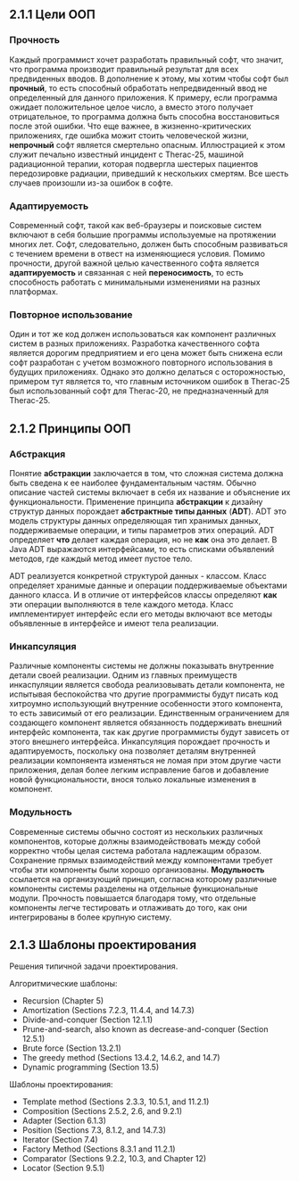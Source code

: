 2.1.1 Цели ООП
--------------

### Прочность

Каждый программист хочет разработать правильный софт, что значит, что программа производит правильный
результат для всех предвиденных вводов. В дополнение к этому, мы хотим чтобы софт был __прочный__, то есть
способный обработать непредвиденный ввод не определенный для данного приложения. К примеру, если 
программа ожидает положительное целое число, а вместо этого получает отрицательное, то программа
должна быть способна восстановиться после этой ошибки. Что еще важнее, в жизненно-критических приложениях,
где ошибка можит стоить человеческой жизни, __непрочный__ софт является смертельно опасным. Иллюстрацией
к этом служит печально известный инцидент с Therac-25, машиной радиационной терапии, которая подвергла
шестерых пациентов передозировке радиации, приведший к нескольких смертям. Все шесть случаев произошли
из-за ошибок в софте.  

### Адаптируемость

Современный софт, такой как веб-браузеры и поисковые систем включают в себя большие программы используемые
на протяжении многих лет. Софт, следовательно, должен быть способным развиваться с течением времени
в отвест на изменяющиеся условия. Помимо прочности, другой важной целью качественного софта является 
__адаптируемость__ и связанная с ней __переносимость__, то есть способность работать с минимальными 
изменениями на разных платформах.

### Повторное использование

Один и тот же код должен использоваться как компонент различных систем в разных приложениях. 
Разработка качественного софта является дорогим предприятием и его цена может быть снижена если
софт разработан с учетом возможного повторного использования в будущих приложениях. 
Однако это должно делаться с осторожностью, примером тут является то, что главным источником ошибок
в Therac-25 был использованный софт для Therac-20, не предназначенный для Therac-25.


2.1.2 Принципы ООП
------------------

### Абстракция

Понятие __абстракции__ заключается в том, что сложная система должна быть сведена к ее наиболее
фундаментальным частям. Обычно описание частей системы включает в себя их название и объяснение 
их функциональности. Применение принципа __абстракции__ к дизайну структур данных порождает 
__абстрактные типы данных__ (__ADT__). ADT это модель структуры данных определяющая тип хранимых данных,
поддерживаемые операции, и типы параметров этих операций. ADT определяет __что__ делает каждая операция,
но не __как__ она это делает. В Java ADT выражаются интерфейсами, то есть списками объявлений методов, 
где каждый метод имеет пустое тело.

ADT реализуется конкретной структурой данных - классом. Класс определяет хранимые данные и операции
поддерживаемые объектами данного класса. И в отличие от интерфейсов классы определяют __как__ эти
операции выполняются в теле каждого метода. Класс имплементирует интерфейс если его методы включают
все методы объявленные в интерфейсе и имеют тела реализации.

### Инкапсуляция

Различные компоненты системы не должны показывать внутренние детали своей реализации. Одним из главных
преимуществ инкаспуляции является свобода реализовывать детали компонента, не испытывая беспокойства 
что другие программисты будут писать код хитроумно использующий внутренние особенности этого компонента, 
то есть зависимый от его реализации. Единственным ограничением для создающего компонент является 
обязанность поддерживать внешний интерфейс компонента, так как другие программисты будут зависеть
от этого внешнего интерфейса. Инкапсуляция порождает прочность и адаптируемость, поскольку она позволяет
деталям внутренней реализации компоняента изменяться не ломая при этом другие части приложения,
делая более легким исправление багов и добавление новой функциональности, внося только локальные
изменения в компонент.

### Модульность

Современные системы обычно состоят из нескольких различных компонентов, которые должны взаимодействовать
между собой корректно чтобы целая система работала надлежащим образом. Сохранение прямых взаимодействий
между компонентами требует чтобы эти компоненты были хорошо организованы. __Модульность__ ссылается
на организующий принцип, согласна которому различные компоненты системы разделены на отдельные
функциональные модули. Прочность повышается благодаря тому, что отдельные компоненты легче тестировать
и отлаживать до того, как они интегрированы в более крупную систему. 


2.1.3 Шаблоны проектирования
----------------------------

Решения типичной задачи проектирования.

Алгоритмические шаблоны:  
* Recursion (Chapter 5)
* Amortization (Sections 7.2.3, 11.4.4, and 14.7.3)
* Divide-and-conquer (Section 12.1.1)
* Prune-and-search, also known as decrease-and-conquer (Section 12.5.1)
* Brute force (Section 13.2.1)
* The greedy method (Sections 13.4.2, 14.6.2, and 14.7)
* Dynamic programming (Section 13.5)

Шаблоны проектирования:
* Template method (Sections 2.3.3, 10.5.1, and 11.2.1)
* Composition (Sections 2.5.2, 2.6, and 9.2.1)
* Adapter (Section 6.1.3)
* Position (Sections 7.3, 8.1.2, and 14.7.3)
* Iterator (Section 7.4)
* Factory Method (Sections 8.3.1 and 11.2.1)
* Comparator (Sections 9.2.2, 10.3, and Chapter 12)
* Locator (Section 9.5.1)
